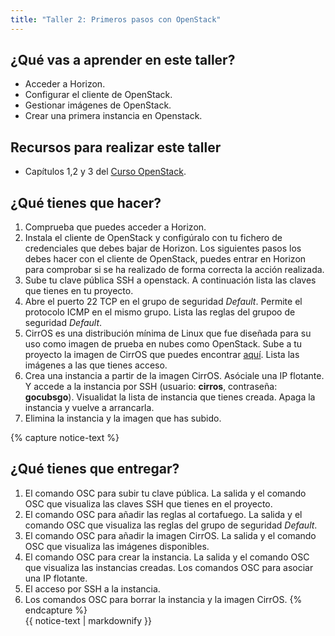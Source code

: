 ```yaml
---
title: "Taller 2: Primeros pasos con OpenStack"
---
```


## ¿Qué vas a aprender en este taller?

* Acceder a Horizon.
* Configurar el cliente de OpenStack.
* Gestionar imágenes de OpenStack.
* Crear una primera instancia en Openstack.

## Recursos para realizar este taller

* Capítulos 1,2 y 3 del [Curso OpenStack](https://github.com/josedom24/curso_openstack_ies).

## ¿Qué tienes que hacer?

1. Comprueba que puedes acceder a Horizon.
2. Instala el cliente de OpenStack y configúralo con tu fichero de credenciales que debes bajar de Horizon. Los siguientes pasos los debes hacer con el cliente de OpenStack, puedes entrar en Horizon para comprobar si se ha realizado de forma correcta la acción realizada.
3. Sube tu clave pública SSH a openstack. A continuación lista las claves que tienes en tu proyecto.
4. Abre el puerto 22 TCP en el grupo de seguridad *Default*. Permite el protocolo ICMP en el mismo grupo. Lista las reglas del grupoo de seguridad *Default*.
5. CirrOS es una distribución mínima de Linux que fue diseñada para su uso como imagen de prueba en nubes como OpenStack. Sube a tu proyecto la imagen de CirrOS que puedes encontrar [aquí](http://download.cirros-cloud.net/0.5.1/cirros-0.5.1-x86_64-disk.img). Lista las imágenes a las que tienes acceso.
6. Crea una instancia a partir de la imagen CirrOS. Asóciale una IP flotante. Y accede a la instancia por SSH (usuario: **cirros**, contraseña: **gocubsgo**). Visualidat la lista de instancia que tienes creada. Apaga la instancia y vuelve a arrancarla.
7. Elimina la instancia y la imagen que has subido.

{% capture notice-text %}
## ¿Qué tienes que entregar?

1. El comando OSC para subir tu clave pública. La salida y el comando OSC que visualiza las claves SSH que tienes en el proyecto.
2. El comando OSC para añadir las reglas al cortafuego. La salida y el comando OSC que visualiza las reglas del grupo de seguridad *Default*.
3. El comando OSC para añadir la imagen CirrOS. La salida y el comando OSC que visualiza las imágenes disponibles.
4. El comando OSC para crear la instancia. La salida y el comando OSC que visualiza las instancias creadas. Los comandos OSC para asociar una IP flotante.
5. El acceso por SSH a la instancia.
6. Los comandos OSC para borrar la instancia y la imagen CirrOS.
{% endcapture %}<div class="notice--info">{{ notice-text | markdownify }}</div>
